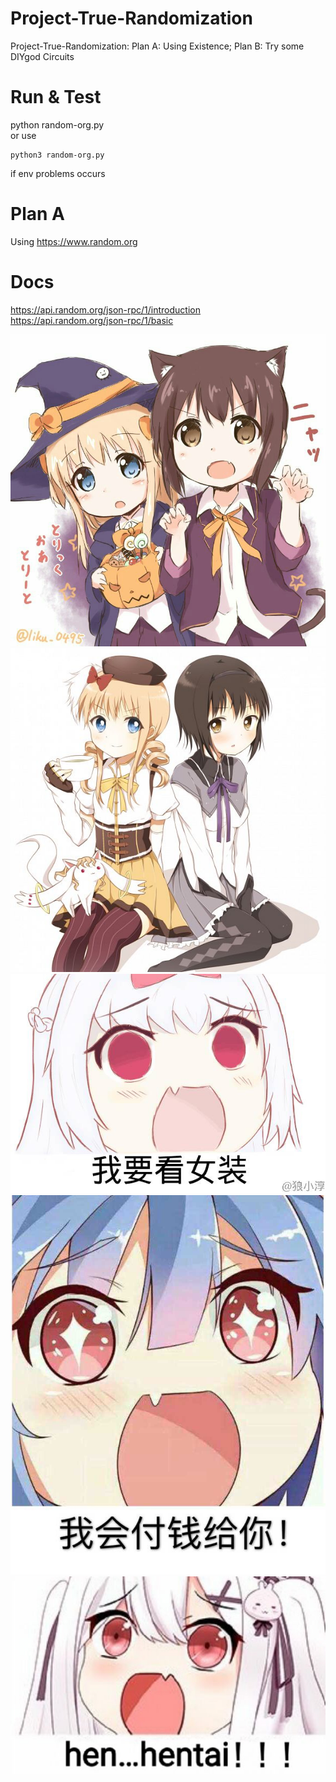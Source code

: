 # Project-True-Randomization
Project-True-Randomization: Plan A: Using Existence; Plan B: Try some DIYgod Circuits

# Run & Test
python random-org.py  
or use 
```
python3 random-org.py 
```
if env problems occurs  

# Plan A
Using https://www.random.org  

# Docs
https://api.random.org/json-rpc/1/introduction  
https://api.random.org/json-rpc/1/basic  

![1.jpg](./1.jpg)
![2.jpg](./2.jpg)
![3.jpg](./3.jpg)
![4.jpg](./4.jpg)
![5.jpg](./5.jpg)